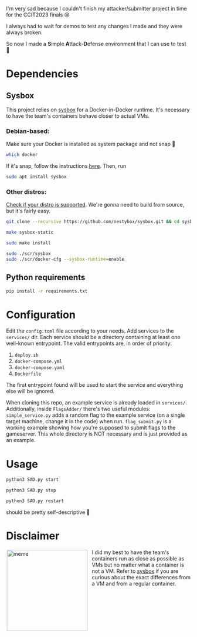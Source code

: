 I'm very sad because I couldn't finish my attacker/submitter project in time for the CCIT2023 finals 😢

I always had to wait for demos to test any changes I made and they were always broken.

So now I made a **S**imple **A**ttack-**D**efense environment that I can use to test 🤯

# Dependencies

## Sysbox
This project relies on [sysbox](https://github.com/nestybox/sysbox) for a Docker-in-Docker runtime. 
It's necessary to have the team's containers behave closer to actual VMs. 

### Debian-based:
Make sure your Docker is installed as system package and not snap 🤢
```bash
which docker
```
If it's snap, follow the instructions [here](https://github.com/nestybox/sysbox/blob/master/docs/developers-guide/build.md#docker-installation).
Then, run
```bash
sudo apt install sysbox
```
### Other distros:
[Check if your distro is supported](https://github.com/nestybox/sysbox/blob/master/docs/distro-compat.md). 
We're gonna need to build from source, but it's fairly easy.
```bash
git clone --recursive https://github.com/nestybox/sysbox.git && cd sysbox
```
```bash
make sysbox-static
```
```bash
sudo make install
```
```bash
sudo ./scr/sysbox  
sudo ./scr/docker-cfg --sysbox-runtime=enable 
```
## Python requirements
```bash
pip install -r requirements.txt
```
# Configuration
Edit the `config.toml` file according to your needs.
Add services to the `services/` dir. 
Each service should be a directory containing at least one well-known entrypoint.
The valid entrypoints are, in order of priority:
1. `deploy.sh`
2. `docker-compose.yml`
3. `docker-compose.yaml`
4. `Dockerfile`

The first entrypoint found will be used to start the service and everything else will be ignored.

When cloning this repo, an example service is already loaded in `services/`. 
Additionally, inside `FlagsAdder/` there's two useful modules: `simple_service.py` adds a random flag to the example service (on a single target machine, change it in the code) when run.
`flag_submit.py` is a working example showing how you're supposed to submit flags to the gameserver.
This whole directory is NOT necessary and is just provided as an example.

# Usage
```bash
python3 SAD.py start
```
```bash
python3 SAD.py stop
```
```bash
python3 SAD.py restart
```
should be pretty self-descriptive 🧐

# Disclaimer
<div>
<img style="float: left; margin: 2px 12px 2px 2px" alt="meme" src="https://koinbulteni.com/wp-content/uploads/03933cec60880354d306c92062e557db-768x470.jpg" width="220">

I did my best to have the team's containers run as close as possible as VMs but no matter what a container is not a VM. Refer to [sysbox](https://github.com/nestybox/sysbox) if you are curious about the exact differences from a VM and from a regular container.

</div>